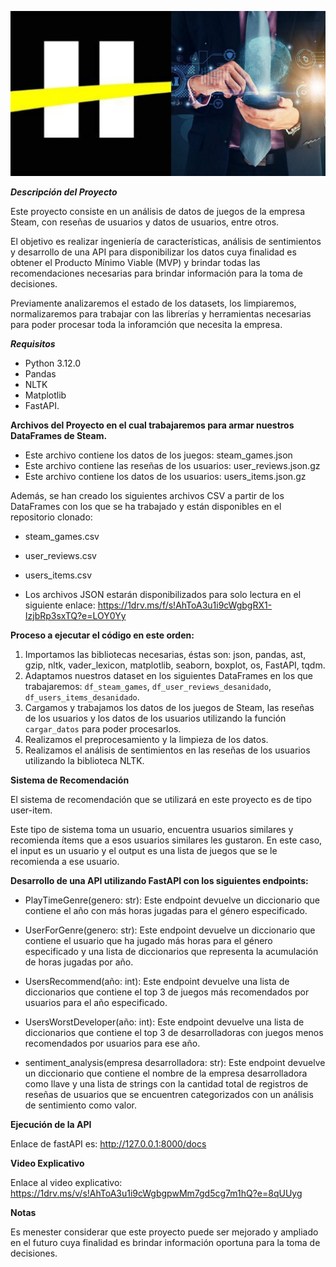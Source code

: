 ![Logo.png](https://github.com/JavierEdgarEsteban77/MVP-Steam/blob/e3041e1c5d9ecf8d2677f231c76ef15835d52858/Logo.png)

***Descripción del Proyecto***

Este proyecto consiste en un análisis de datos de juegos de la empresa Steam, con reseñas de usuarios y datos de usuarios, entre otros.

El objetivo es realizar ingeniería de características, análisis de sentimientos y desarrollo de una API para disponibilizar los datos cuya finalidad es obtener el Producto Mínimo Viable (MVP) y brindar todas las recomendaciones necesarias para brindar información para la toma de decisiones.

Previamente analizaremos el estado de los datasets, los limpiaremos, normalizaremos para trabajar con las librerías y herramientas necesarias para poder procesar toda la inforamción que necesita la empresa.

***Requisitos***

- Python 3.12.0
- Pandas
- NLTK
- Matplotlib
- FastAPI.

**Archivos del Proyecto en el cual trabajaremos para armar nuestros DataFrames de Steam.**

- Este archivo contiene los datos de los juegos: steam_games.json
- Este archivo contiene las reseñas de los usuarios: user_reviews.json.gz
- Este archivo contiene los datos de los usuarios: users_items.json.gz

Además, se han creado los siguientes archivos CSV a partir de los DataFrames con los que se ha trabajado y están disponibles en el repositorio clonado:
- steam_games.csv
- user_reviews.csv
- users_items.csv

- Los archivos JSON estarán disponibilizados para solo lectura en el siguiente enlace: https://1drv.ms/f/s!AhToA3u1i9cWgbgRX1-IzjbRp3sxTQ?e=LOY0Yy

**Proceso a ejecutar el código en este orden:**

1. Importamos las bibliotecas necesarias, éstas son: json, pandas, ast, gzip, nltk, vader_lexicon, matplotlib, seaborn, boxplot, os, FastAPI, tqdm.
2. Adaptamos nuestros dataset en los siguientes DataFrames en los que trabajaremos: `df_steam_games`, `df_user_reviews_desanidado`, `df_users_items_desanidado`.
3. Cargamos y trabajamos los datos de los juegos de Steam, las reseñas de los usuarios y los datos de los usuarios utilizando la función `cargar_datos` para poder procesarlos.
4. Realizamos el preprocesamiento y la limpieza de los datos.
5. Realizamos el análisis de sentimientos en las reseñas de los usuarios utilizando la biblioteca NLTK.

**Sistema de Recomendación**

El sistema de recomendación que se utilizará en este proyecto es de tipo user-item. 

Este tipo de sistema toma un usuario, encuentra usuarios similares y recomienda ítems que a esos usuarios similares les gustaron. En este caso, el input es un usuario y el output es una lista de juegos que se le recomienda a ese usuario.

**Desarrollo de una API utilizando FastAPI con los siguientes endpoints:**

- PlayTimeGenre(genero: str): Este endpoint devuelve un diccionario que contiene el año con más horas jugadas para el género especificado.

- UserForGenre(genero: str): Este endpoint devuelve un diccionario que contiene el usuario que ha jugado más horas para el género especificado y una lista de diccionarios que representa la acumulación de horas jugadas por año.

- UsersRecommend(año: int): Este endpoint devuelve una lista de diccionarios que contiene el top 3 de juegos más recomendados por usuarios para el año especificado.

- UsersWorstDeveloper(año: int): Este endpoint devuelve una lista de diccionarios que contiene el top 3 de desarrolladoras con juegos menos recomendados por usuarios para ese año.

- sentiment_analysis(empresa desarrolladora: str): Este endpoint devuelve un diccionario que contiene el nombre de la empresa desarrolladora como llave y una lista de strings con la cantidad total de registros de reseñas de usuarios que se encuentren categorizados con un análisis de sentimiento como valor.

**Ejecución de la API**

Enlace de fastAPI es: http://127.0.0.1:8000/docs

**Video Explicativo**

Enlace al video explicativo: https://1drv.ms/v/s!AhToA3u1i9cWgbgpwMm7gd5cg7m1hQ?e=8qUUyg

**Notas**

Es menester considerar que este proyecto puede ser mejorado y ampliado en el futuro cuya finalidad es brindar información oportuna para la toma de decisiones.
